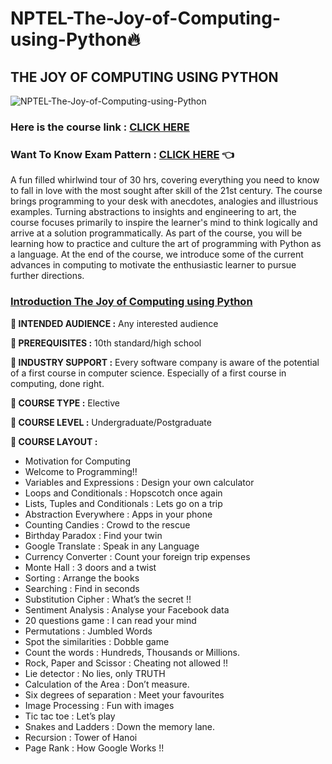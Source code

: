 # NPTEL-The-Joy-of-Computing-using-Python🔥

## THE JOY OF COMPUTING USING PYTHON

![NPTEL-The-Joy-of-Computing-using-Python](https://socialify.git.ci/kishanrajput23/NPTEL-The-Joy-of-Computing-using-Python/image?description=1&font=Bitter&forks=1&issues=1&language=1&name=1&owner=1&pulls=1&stargazers=1&theme=Dark)

### Here is the course link : [CLICK HERE](https://onlinecourses.nptel.ac.in/noc21_cs75/preview)

### Want To Know Exam Pattern : [CLICK HERE](https://github.com/kishanrajput23/NPTEL-The-Joy-of-Computing-using-Python/blob/main/Jan%20-%20Apr%202022%20JOC%20Course/README.md) 👈

A fun filled whirlwind tour of 30 hrs, covering everything you need to know to fall in love with the most sought after skill of the 21st century. The course brings programming to your desk with anecdotes, analogies and illustrious examples. Turning abstractions to insights and engineering to art, the course focuses primarily to inspire the learner's mind to think logically and arrive at a solution programmatically. As part of the course, you will be learning how to practice and culture the art of programming with Python as a language. At the end of the course, we introduce some of the current advances in computing to motivate the enthusiastic learner to pursue further directions.

### [Introduction The Joy of Computing using Python](https://youtu.be/vgoffYa7_7E)

**📌 INTENDED AUDIENCE	:**  Any interested audience

**📌 PREREQUISITES		:**  10th standard/high school

**📌 INDUSTRY SUPPORT	:**  Every software company is aware of the potential of a first course in computer science. Especially of a first course in computing, done right.

**📌 COURSE TYPE :** Elective

**📌 COURSE LEVEL :** Undergraduate/Postgraduate

**📌 COURSE LAYOUT :**
- Motivation for Computing
- Welcome to Programming!!
- Variables and Expressions : Design your own calculator
- Loops and Conditionals : Hopscotch once again
- Lists, Tuples and Conditionals : Lets go on a trip
- Abstraction Everywhere : Apps in your phone
- Counting Candies : Crowd to the rescue
- Birthday Paradox : Find your twin
- Google Translate : Speak in any Language
- Currency Converter : Count your foreign trip expenses
- Monte Hall : 3 doors and a twist
- Sorting : Arrange the books
- Searching : Find in seconds
- Substitution Cipher : What’s the secret !!
- Sentiment Analysis : Analyse your Facebook data
- 20 questions game : I can read your mind
- Permutations : Jumbled Words
- Spot the similarities : Dobble game
- Count the words : Hundreds, Thousands or Millions.
- Rock, Paper and Scissor : Cheating not allowed !!
- Lie detector : No lies, only TRUTH
- Calculation of the Area : Don’t measure.
- Six degrees of separation : Meet your favourites
- Image Processing : Fun with images
- Tic tac toe : Let’s play
- Snakes and Ladders : Down the memory lane.
- Recursion : Tower of Hanoi
- Page Rank : How Google Works !!

